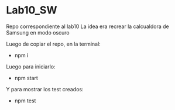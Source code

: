 # Lab10_SW
 Repo correspondiente al lab10 
 La idea era recrear la calcualdora de Samsung en modo oscuro 

 Luego de copiar el repo, en la terminal: 
 - npm i 

 Luego para iniciarlo: 
 - npm start 

 Y para mostrar los test creados: 
 - npm test 
